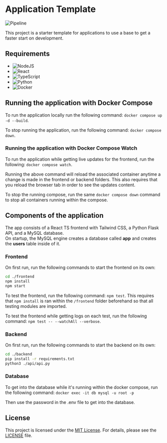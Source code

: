 # Application Template

![Pipeline](https://github.com/michaelc143/AppTemplate/actions/workflows/build-test-lint-pipeline.yaml/badge.svg)

This project is a starter template for applications to use a base to get a faster start on development.

## Requirements

* ![NodeJS](https://img.shields.io/badge/node.js-6DA55F?style=for-the-badge&logo=node.js&logoColor=white)
* ![React](https://img.shields.io/badge/react-%2320232a.svg?style=for-the-badge&logo=react&logoColor=%2361DAFB)
* ![TypeScript](https://img.shields.io/badge/typescript-%23007ACC.svg?style=for-the-badge&logo=typescript&logoColor=white)
* ![Python](https://img.shields.io/badge/python-3670A0?style=for-the-badge&logo=python&logoColor=ffdd54)
* ![Docker](https://img.shields.io/badge/docker-%230db7ed.svg?style=for-the-badge&logo=docker&logoColor=white)

## Running the application with Docker Compose

To run the application locally run the following command: `docker compose up -d --build`.

To stop running the application, run the following command: `docker compose down`.

### Running the application with Docker Compose Watch

To run the application while getting live updates for the frontend, run the following: `docker compose watch`.

Running the above command will reload the associated container anytime a change is made in the frontend or backend folders. This also requires that you reload the browser tab in order to see the updates content.

To  stop the running compose, run the same `docker compose down` command to stop all containers running within the compose.

## Components of the application

The app consists of a React TS frontend with Tailwind CSS, a Python Flask API, and a MySQL database.\
On startup, the MySQL engine creates a database called **app** and creates the **users** table inside of it.

### Frontend

On first run, run the following commands to start the frontend on its own:

```bash
cd ./frontend
npm install
npm start
```

To test the frontend, run the following command: `npm test`. This requires that `npm install` is ran within the `/frontend` folder beforehand so that all testing modules are imported.

To test the frontend while getting logs on each test, run the following command: `npm test -- --watchAll --verbose`.

### Backend

On first run, run the following commands to start the backend on its own:

```bash
cd ./backend
pip install -r requirements.txt
python3 ./api/api.py
```

### Database

To get into the database while it's running within the docker compose, run the following command: `docker exec -it db mysql -u root -p`

Then use the password in the .env file to get into the database.

## License

This project is licensed under the [MIT License](https://pitt.libguides.com/openlicensing/MIT).
For details, please see the [LICENSE](LICENSE) file.
